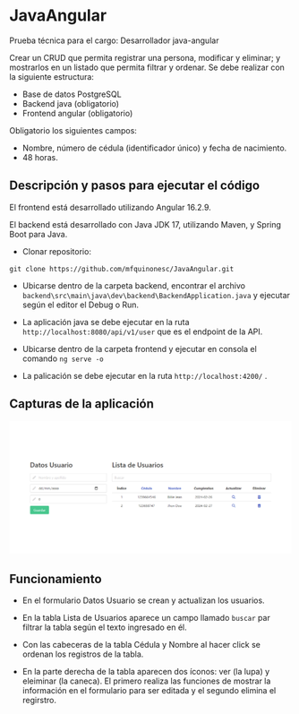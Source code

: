 # JavaAngular

Prueba técnica para el cargo: Desarrollador java-angular

Crear un CRUD que permita registrar una persona, modificar y eliminar; y mostrarlos en un listado
que permita filtrar y ordenar.
Se debe realizar con la siguiente estructura:

- Base de datos PostgreSQL
- Backend java (obligatorio)
- Frontend angular (obligatorio)

Obligatorio los siguientes campos:
- Nombre, número de cédula (identificador único) y fecha de nacimiento.
- 48 horas.

## Descripción y pasos para ejecutar el código

El frontend está desarrollado utilizando Angular 16.2.9.

El backend está desarrollado con Java JDK 17, utilizando Maven, y Spring Boot para Java. 

- Clonar repositorio:

```
git clone https://github.com/mfquinonesc/JavaAngular.git
```

- Ubicarse dentro de la carpeta backend, encontrar el archivo `backend\src\main\java\dev\backend\BackendApplication.java` y ejecutar según el editor el Debug o Run.

- La aplicación java se debe ejecutar en la ruta `http://localhost:8080/api/v1/user` que es el endpoint de la API.

- Ubicarse dentro de la carpeta frontend y ejecutar en consola el comando `ng serve -o`

- La palicación se debe ejecutar en la ruta `http://localhost:4200/` .

## Capturas de la aplicación 

![Texto alternativo](images/home.png)

<!-- ![Texto alternativo](images/validaciones.png) -->

## Funcionamiento 

- En el formulario Datos Usuario se crean y actualizan los usuarios. 

- En la tabla Lista de Usuarios aparece un campo llamado `buscar` par filtrar la tabla según el texto ingresado en él.

- Con las cabeceras de la tabla Cédula y Nombre al hacer click se ordenan los registros de la tabla.

- En la parte derecha de la tabla aparecen dos íconos: ver (la lupa) y eleiminar (la caneca). El primero realiza las funciones de mostrar la información en el formulario para ser editada y el segundo elimina el regirstro.